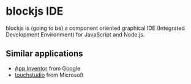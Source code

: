 
blockjs IDE
================================

blockjs is (going to be) a component oriented graphical IDE (Integrated 
Development Environment) for JavaScript and Node.js.

Similar applications
--------------------

* [App Inventor](http://appinventor.googlelabs.com/about/) from Google
* [touchstudio](http://research.microsoft.com/en-us/projects/touchstudio/) from Microsoft
